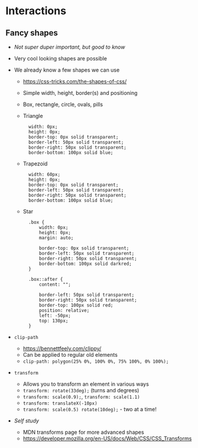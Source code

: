 # Interactions 

## Fancy shapes

- *Not super duper important, but good to know*
- Very cool looking shapes are possible
- We already know a few shapes we can use
    - https://css-tricks.com/the-shapes-of-css/
    - Simple width, height, border(s) and positioning
    - Box, rectangle, circle, ovals, pills
    - Triangle

            width: 0px;
            height: 0px;
            border-top: 0px solid transparent;
            border-left: 50px solid transparent;
            border-right: 50px solid transparent;
            border-bottom: 100px solid blue;

    - Trapezoid

            width: 60px;
            height: 0px;
            border-top: 0px solid transparent;
            border-left: 50px solid transparent;
            border-right: 50px solid transparent;
            border-bottom: 100px solid blue;

    - Star

            .box {
                width: 0px;
                height: 0px;
                margin: auto;

                border-top: 0px solid transparent;
                border-left: 50px solid transparent;
                border-right: 50px solid transparent;
                border-bottom: 100px solid darkred;
            }

            .box::after {
                content: "";

                border-left: 50px solid transparent;
                border-right: 50px solid transparent;
                border-top: 100px solid red;
                position: relative;
                left: -50px;
                top: 130px;
            }

- `clip-path`
    - https://bennettfeely.com/clippy/
    - Can be applied to regular old elements
    - `clip-path: polygon(25% 0%, 100% 0%, 75% 100%, 0% 100%);`

- `transform`
    - Allows you to transform an element in various ways
    - `transform: rotate(33deg);` (turns and degrees)
    - `transform: scale(0.9);`, `transform: scale(1.1)`
    - `transform: translateX(-10px)`
    - `transform: scale(0.5) rotate(10deg);` - two at a time!

- *Self study* 
    - MDN transforms page for more advanced shapes
    - https://developer.mozilla.org/en-US/docs/Web/CSS/CSS_Transforms